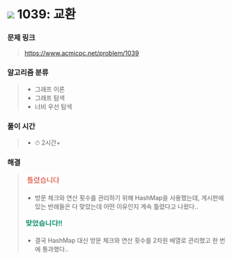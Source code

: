# <img src="https://static.solved.ac/tier_small/13.svg" width=30> 1039: 교환 

### 문제 링크
> https://www.acmicpc.net/problem/1039

### 알고리즘 분류
>- 그래프 이론
>- 그래프 탐색
>- 너비 우선 탐색

### 풀이 시간
>- ⏱ 2시간+

### 해결
> ![bad](../../../Img/bad.png)  
>- 방문 체크와 연산 횟수를 관리하기 위해 HashMap을 사용했는데, 게시판에 있는 반례들은 다 맞았는데 어떤 이유인지 계속 틀렸다고 나왔다..
>
> ![good](../../../Img/good.png)
>- 결국 HashMap 대신 방문 체크와 연산 횟수를 2차원 배열로 관리했고 한 번에 통과했다..

